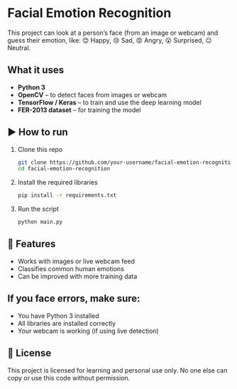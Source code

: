 # Facial Emotion Recognition

This project can look at a person’s face (from an image or webcam) and guess their emotion, like:
😊 Happy, 😢 Sad, 😡 Angry, 😮 Surprised, 😐 Neutral.

## What it uses

* **Python 3**
* **OpenCV** – to detect faces from images or webcam
* **TensorFlow / Keras** – to train and use the deep learning model
* **FER-2013 dataset** – for training the model

## ▶️ How to run

1. Clone this repo

   ```bash
   git clone https://github.com/your-username/facial-emotion-recognition.git
   cd facial-emotion-recognition
   ```
2. Install the required libraries

   ```bash
   pip install -r requirements.txt
   ```
3. Run the script

   ```bash
   python main.py
   ```

## 📌 Features

* Works with images or live webcam feed
* Classifies common human emotions
* Can be improved with more training data

## If you face errors, make sure:

* You have Python 3 installed
* All libraries are installed correctly
* Your webcam is working (if using live detection)

## 📜 License

This project is licensed for learning and personal use only.
No one else can copy or use this code without permission.

